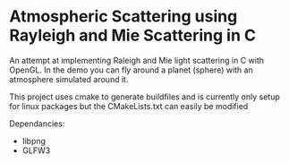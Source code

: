 # Atmospheric Scattering using Rayleigh and Mie Scattering in C
An attempt at implementing Raleigh and Mie light scattering in C with OpenGL. In the demo you can fly around a planet (sphere) with an atmosphere simulated around it.

This project uses cmake to generate buildfiles and is currently only setup for linux packages but the CMakeLists.txt can easily be modified

Dependancies:
- libpng
- GLFW3
